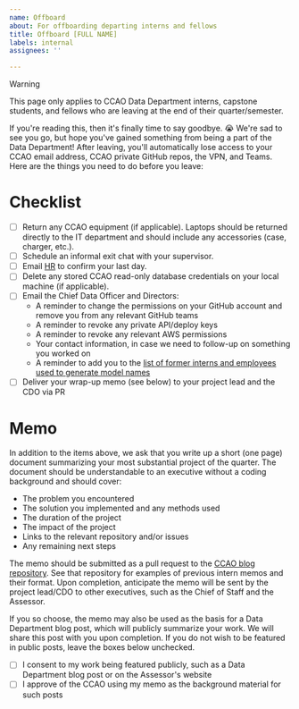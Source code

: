 ```yaml
---
name: Offboard
about: For offboarding departing interns and fellows
title: Offboard [FULL NAME]
labels: internal
assignees: ''

---
```


> [!WARNING]
This page only applies to CCAO Data Department interns, capstone students, and fellows who are leaving at the end of their quarter/semester.

If you're reading this, then it's finally time to say goodbye. :sob: We're sad to see you go, but hope you've gained something from being a part of the Data Department! After leaving, you'll automatically lose access to your CCAO email address, CCAO private GitHub repos, the VPN, and Teams. Here are the things you need to do before you leave:

# Checklist

- [ ] Return any CCAO equipment (if applicable). Laptops should be returned directly to the IT department and should include any accessories (case, charger, etc.).
- [ ] Schedule an informal exit chat with your supervisor.
- [ ] Email [HR](assessor.ccaohr@cookcountyil.gov) to confirm your last day.
- [ ] Delete any stored CCAO read-only database credentials on your local machine (if applicable).
- [ ] Email the Chief Data Officer and Directors:
  - A reminder to change the permissions on your GitHub account and remove you from any relevant GitHub teams
  - A reminder to revoke any private API/deploy keys
  - A reminder to revoke any relevant AWS permissions
  - Your contact information, in case we need to follow-up on something you worked on
  - A reminder to add you to the [list of former interns and employees used to generate model names](https://github.com/ccao-data/data-architecture/blob/master/dbt/seeds/ccao/ccao.person.csv)
- [ ] Deliver your wrap-up memo (see below) to your project lead and the CDO via PR

# Memo

In addition to the items above, we ask that you write up a short (one page) document summarizing your most substantial project of the quarter. The document should be understandable to an executive without a coding background and should cover:

- The problem you encountered
- The solution you implemented and any methods used
- The duration of the project
- The impact of the project
- Links to the relevant repository and/or issues
- Any remaining next steps

The memo should be submitted as a pull request to the [CCAO blog repository](https://github.com/ccao-data/blog). See that repository for examples of previous intern memos and their format. Upon completion, anticipate the memo will be sent by the project lead/CDO to other executives, such as the Chief of Staff and the Assessor.

If you so choose, the memo may also be used as the basis for a Data Department blog post, which will publicly summarize your work. We will share this post with you upon completion. If you do not wish to be featured in public posts, leave the boxes below unchecked.

- [ ] I consent to my work being featured publicly, such as a Data Department blog post or on the Assessor's website
- [ ] I approve of the CCAO using my memo as the background material for such posts
